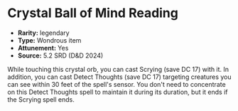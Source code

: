 
# Crystal Ball of Mind Reading

* **Rarity:** legendary
* **Type:** Wondrous item
* **Attunement:** Yes
* **Source:** 5.2 SRD (D&D 2024)


While touching this crystal orb, you can cast Scrying (save DC 17) with it. In addition, you can cast Detect Thoughts (save DC 17) targeting creatures you can see within 30 feet of the spell's sensor. You don't need to concentrate on this Detect Thoughts spell to maintain it during its duration, but it ends if the Scrying spell ends.
